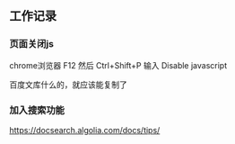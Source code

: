 ## 工作记录

### 页面关闭js
chrome浏览器 F12 然后 Ctrl+Shift+P 输入 Disable javascript

百度文库什么的，就应该能复制了

### 加入搜索功能
https://docsearch.algolia.com/docs/tips/